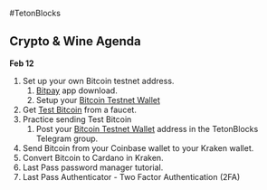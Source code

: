 #TetonBlocks

## Crypto & Wine Agenda
__Feb 12__


1. Set up your own Bitcoin testnet address.
    1. [Bitpay] app download.
    2. Setup your [Bitcoin Testnet Wallet]
1. Get [Test Bitcoin] from a faucet.
1. Practice sending Test Bitcoin
    1. Post your [Bitcoin Testnet Wallet] address in the TetonBlocks Telegram group.
1. Send Bitcoin from your Coinbase wallet to your Kraken wallet.
1. Convert Bitcoin to Cardano in Kraken. 
1. Last Pass password manager tutorial.
1. Last Pass Authenticator - Two Factor Authentication (2FA)


[Bitpay]: https://bitpay.com/wallet
[Bitcoin Testnet Wallet]: https://support.bitpay.com/hc/en-us/articles/360015463612-How-to-Create-a-Testnet-Wallet
[Test Bitcoin]: https://bitcoinfaucet.uo1.net/send.php
[LastPass]: https://lastpass.com/misc_download2.php
[Kraken]: https://r.kraken.com/QRqMz
